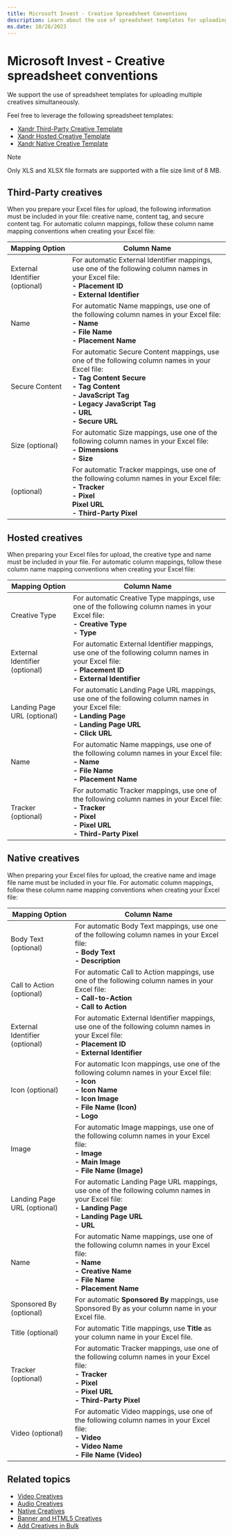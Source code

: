 ```yaml
---
title: Microsoft Invest - Creative Spreadsheet Conventions
description: Learn about the use of spreadsheet templates for uploading multiple creatives simultaneously.
ms.date: 10/28/2023
---
```



# Microsoft Invest - Creative spreadsheet conventions

We support the use of spreadsheet templates for uploading multiple
creatives simultaneously.

Feel free to leverage the following spreadsheet templates:

- [Xandr Third-Party Creative Template](https://view.officeapps.live.com/op/view.aspx?src=https%3A%2F%2Fdownload.microsoft.com%2Fdownload%2F6%2Ff%2F7%2F6f755603-e9af-4148-9e52-02e1fb7262b0%2FXandr%2Fxandr-generic-template-third-party.xlsx&wdOrigin=BROWSELINK)
- [Xandr Hosted Creative Template](https://download.microsoft.com/download/6/f/7/6f755603-e9af-4148-9e52-02e1fb7262b0/Xandr/xandr-generic-template-hosted.xlsx)
- [Xandr Native Creative Template](https://download.microsoft.com/download/6/f/7/6f755603-e9af-4148-9e52-02e1fb7262b0/Xandr/xandr-generic-template-native.xlsx)

> [!NOTE]
> Only XLS and XLSX file formats are supported with a file size limit of 8 MB.

## Third-Party creatives

When you prepare your Excel files for upload, the following information
must be included in your file: creative name, content tag, and secure
content tag. For automatic column mappings, follow these column name
mapping conventions when creating your Excel file:

| Mapping Option | Column Name |
|---|---|
| External Identifier (optional) | For automatic External Identifier mappings, use one of the following column names in your Excel file:<br>**- Placement ID**<br>**- External Identifier** |
| Name | For automatic Name mappings, use one of the following column names in your Excel file:<br>**- Name**<br>**- File Name**<br>**- Placement Name** |
| Secure Content | For automatic Secure Content mappings, use one of the following column names in your Excel file:<br>**- Tag Content Secure**<br>**- Tag Content**<br>**- JavaScript Tag**<br>**- Legacy JavaScript Tag**<br>**- URL**<br>**- Secure URL** |
| Size (optional) | For automatic Size mappings, use one of the following column names in your Excel file:<br>**- Dimensions**<br>**- Size** |
|  (optional) | For automatic Tracker mappings, use one of the following column names in your Excel file:<br>**- Tracker**<br>**- Pixel<br>Pixel URL**<br>**- Third-Party Pixel** |


## Hosted creatives

When preparing your Excel files for upload, the creative type and name
must be included in your file. For automatic column mappings, follow
these column name mapping conventions when creating your Excel file:

| Mapping Option | Column Name |
|---|---|
| Creative Type | For automatic Creative Type mappings, use one of the following column names in your Excel file:<br>**- Creative Type**<br>**- Type** |
| External Identifier (optional) | For automatic External Identifier mappings, use one of the following column names in your Excel file:<br>**- Placement ID**<br>**- External Identifier** |
| Landing Page URL (optional) | For automatic Landing Page URL mappings, use one of the following column names in your Excel file:<br>**- Landing Page**<br>**- Landing Page URL**<br>**- Click URL** |
| Name | For automatic Name mappings, use one of the following column names in your Excel file:<br>**- Name**<br>**- File Name**<br>**- Placement Name** |
| Tracker (optional) | For automatic Tracker mappings, use one of the following column names in your Excel file:<br>**- Tracker**<br>**- Pixel**<br>**- Pixel URL**<br>**- Third-Party Pixel** |

## Native creatives

When preparing your Excel files for upload, the creative name and image
file name must be included in your file. For automatic column mappings,
follow these column name mapping conventions when creating your Excel
file:

| Mapping Option | Column Name |
|---|---|
| Body Text (optional) | For automatic Body Text mappings, use one of the following column names in your Excel file:<br>**- Body Text**<br>**- Description** |
| Call to Action (optional) | For automatic Call to Action mappings, use one of the following column names in your Excel file:<br>**- Call-to-Action**<br>**- Call to Action** |
| External Identifier (optional) | For automatic External Identifier mappings, use one of the following column names in your Excel file:<br>**- Placement ID**<br>**- External Identifier** |
| Icon (optional) | For automatic Icon mappings, use one of the following column names in your Excel file:<br>**- Icon**<br>**- Icon Name**<br>**- Icon Image**<br>**- File Name (Icon)**<br>**- Logo** |
| Image | For automatic Image mappings, use one of the following column names in your Excel file:<br>**- Image**<br>**- Main Image**<br>**- File Name (Image)** |
| Landing Page URL (optional) | For automatic Landing Page URL mappings, use one of the following column names in your Excel file:<br>**- Landing Page**<br>**- Landing Page URL**<br>**- URL** |
| Name | For automatic Name mappings, use one of the following column names in your Excel file:<br>**- Name**<br>**- Creative Name**<br>**- File Name**<br>**- Placement Name** |
| Sponsored By (optional) | For automatic **Sponsored By** mappings, use Sponsored By as your column name in your Excel file. |
| Title (optional) | For automatic Title mappings, use **Title** as your column name in your Excel file. |
| Tracker (optional) | For automatic Tracker mappings, use one of the following column names in your Excel file:<br>**- Tracker**<br>**- Pixel**<br>**- Pixel URL**<br>**- Third-Party Pixel** |
| Video (optional) | For automatic Video mappings, use one of the following column names in your Excel file:<br>**- Video**<br>**- Video Name**<br>**- File Name (Video)** |

## Related topics

- [Video Creatives](video-creatives.md)
- [Audio Creatives](audio-creatives.md)
- [Native Creatives](native-creatives.md)
- [Banner and HTML5 Creatives](banner-and-html5-creatives.md)
- [Add Creatives in Bulk](add-creatives-in-bulk.md)
